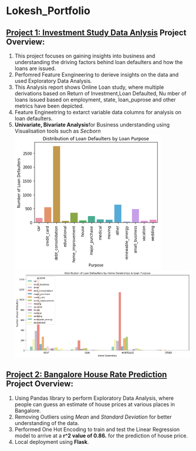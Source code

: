 # Lokesh_Portfolio

## [Project 1: Investment Study Data Anlysis](https://github.com/Lokeshrathi/Investment-Study-) Project Overview:

1. This project focuses on gaining insights into business and understanding the driving factors behind loan defaulters and how the loans are issued.
2. Perfomred Feature Exngineering to derieve insights on the data and used Exploratory Data Analysis.
3. This Analysis report shows Online Loan study, where multiple derivations based on Return of Investment,Loan Defaulted, Nu mber of loans issued based on employment, state, loan_puprose and other metrics have been depicted.
4. Feature Engineetring to extarct variable data columns for analysis on loan defaulters.
5. **Univariate, Bivariate Analysis**for Business understanding using Visualisation tools such as *Secborn*
![](https://github.com/Lokeshrathi/Lokesh_Portfolio/blob/master/images/download.png)
![](https://github.com/Lokeshrathi/Lokesh_Portfolio/blob/master/images/download%20(1).png)


## [Project 2: Bangalore House Rate Prediction](https://github.com/Lokeshrathi/Bangalore-house-s-rate) Project Overview:

1. Using Pandas library to perform Exploratory Data Analysis, where people can guess an estimate of house prices at various places in Bangalore.
2. Removing Outliers using *Mean* and *Standard Deviation* for better understanding of the data.
3. Performed One Hot Encoding to train and test the Linear Regression model to arrive at a **r^2 value of 0.86.** for the prediction of house price.
4. Local deployment using **Flask**.
 
